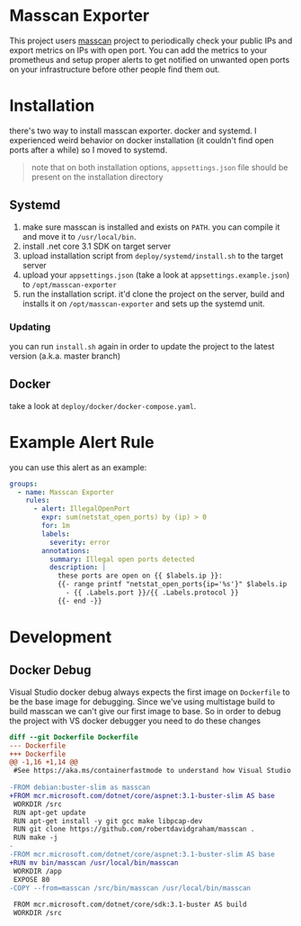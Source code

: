 # Masscan Exporter

This project users [masscan](https://github.com/robertdavidgraham/masscan) project to periodically check your public IPs and export metrics on IPs with open port. You can add the metrics to your prometheus and setup proper alerts to get notified on unwanted open ports on your infrastructure before other people find them out.

# Installation

there's two way to install masscan exporter. docker and systemd. I experienced weird behavior on docker installation (it couldn't find open ports after a while) so I moved to systemd.

> note that on both installation options, `appsettings.json` file should be present on the installation directory

## Systemd

1. make sure masscan is installed and exists on `PATH`. you can compile it and move it to `/usr/local/bin`.
1. install .net core 3.1 SDK on target server
1. upload installation script from `deploy/systemd/install.sh` to the target server
1. upload your `appsettings.json` (take a look at `appsettings.example.json`) to `/opt/masscan-exporter`
1. run the installation script. it'd clone the project on the server, build and installs it on `/opt/masscan-exporter` and sets up the systemd unit.

### Updating

you can run `install.sh` again in order to update the project to the latest version (a.k.a. master branch)

## Docker

take a look at `deploy/docker/docker-compose.yaml`.

# Example Alert Rule

you can use this alert as an example:

```yaml
groups:
  - name: Masscan Exporter
    rules:
      - alert: IllegalOpenPort
        expr: sum(netstat_open_ports) by (ip) > 0
        for: 1m
        labels:
          severity: error
        annotations:
          summary: Illegal open ports detected
          description: |
            these ports are open on {{ $labels.ip }}:
            {{- range printf "netstat_open_ports{ip='%s'}" $labels.ip | query }}
              - {{ .Labels.port }}/{{ .Labels.protocol }}
            {{- end -}}
```

# Development

## Docker Debug

Visual Studio docker debug always expects the first image on `Dockerfile` to be the base image for debugging. Since we've using multistage build to build masscan we can't give our first image to base. So in order to debug the project with VS docker debugger you need to do these changes

```patch
diff --git Dockerfile Dockerfile
--- Dockerfile
+++ Dockerfile
@@ -1,16 +1,14 @@
 #See https://aka.ms/containerfastmode to understand how Visual Studio uses this Dockerfile to build your images for faster debugging.
 
-FROM debian:buster-slim as masscan
+FROM mcr.microsoft.com/dotnet/core/aspnet:3.1-buster-slim AS base
 WORKDIR /src
 RUN apt-get update
 RUN apt-get install -y git gcc make libpcap-dev
 RUN git clone https://github.com/robertdavidgraham/masscan .
 RUN make -j
-
-FROM mcr.microsoft.com/dotnet/core/aspnet:3.1-buster-slim AS base
+RUN mv bin/masscan /usr/local/bin/masscan
 WORKDIR /app
 EXPOSE 80
-COPY --from=masscan /src/bin/masscan /usr/local/bin/masscan
 
 FROM mcr.microsoft.com/dotnet/core/sdk:3.1-buster AS build
 WORKDIR /src

```